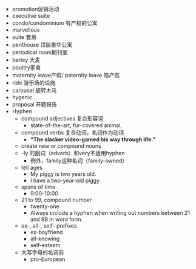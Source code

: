 - promotion促销活动
- executive suite
- condo/condominium 有产权的公寓
- marvellous
- suite 套房
- penthouse 顶层豪华公寓
- periodical room期刊室
- barley 大麦
- poultry家禽
- maternity leave产假/ paternity leave 陪产假
- ride 游乐场的设施
- carousel 旋转木马
- hygenic
- proposal 开题报告
- Hyphen
  - compound adjectives 复合形容词
    - state-of-the-art, fur-covered animal, 
  - compound verbs 复合动词，名词作为动词
    - **“The slacker video-gamed his way through life.”**
  - create new or compound nouns
  - -ly 的副词（adverb）和very不适用hyphen
    - 例外，family这种名词（family-owned）
  - tell ages
    - My piggy is two years old.
    - I have a two-year-old piggy.
  - spans of time
    - 9:00-10:00
  - 21 to 99, compound number
    - twenty-one
    - Always include a hyphen when writing out numbers between 21 and 99 in word form.
  - ex-, all-, self- prefixes
    - ex-boyfriend
    - all-knowing
    - self-esteem
  - 大写字母的名词前
    - pro-European